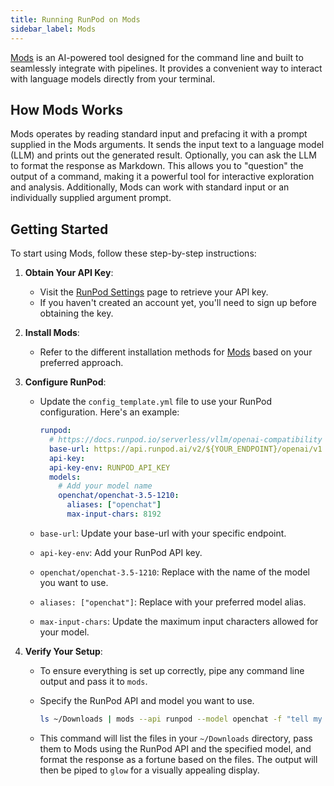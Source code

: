 ```yaml
---
title: Running RunPod on Mods
sidebar_label: Mods
---
```


[Mods](https://github.com/charmbracelet/mods) is an AI-powered tool designed for the command line and built to seamlessly integrate with pipelines.
It provides a convenient way to interact with language models directly from your terminal.

## How Mods Works

Mods operates by reading standard input and prefacing it with a prompt supplied in the Mods arguments.
It sends the input text to a language model (LLM) and prints out the generated result.
Optionally, you can ask the LLM to format the response as Markdown.
This allows you to "question" the output of a command, making it a powerful tool for interactive exploration and analysis. Additionally, Mods can work with standard input or an individually supplied argument prompt.

## Getting Started

To start using Mods, follow these step-by-step instructions:

1. **Obtain Your API Key**:
   - Visit the [RunPod Settings](https://www.runpod.io/console/user/settings) page to retrieve your API key.
   - If you haven't created an account yet, you'll need to sign up before obtaining the key.

2. **Install Mods**:
   - Refer to the different installation methods for [Mods](https://github.com/charmbracelet/mods) based on your preferred approach.

3. **Configure RunPod**:
   - Update the `config_template.yml` file to use your RunPod configuration. Here's an example:

     ```yml
     runpod:
       # https://docs.runpod.io/serverless/vllm/openai-compatibility
       base-url: https://api.runpod.ai/v2/${YOUR_ENDPOINT}/openai/v1
       api-key:
       api-key-env: RUNPOD_API_KEY
       models:
         # Add your model name
         openchat/openchat-3.5-1210:
           aliases: ["openchat"]
           max-input-chars: 8192
     ```

   - `base-url`: Update your base-url with your specific endpoint.
   - `api-key-env`: Add your RunPod API key.
   - `openchat/openchat-3.5-1210`: Replace with the name of the model you want to use.
   - `aliases: ["openchat"]`: Replace with your preferred model alias.
   - `max-input-chars`: Update the maximum input characters allowed for your model.

4. **Verify Your Setup**:
   - To ensure everything is set up correctly, pipe any command line output and pass it to `mods`.
   - Specify the RunPod API and model you want to use.

     ```bash
     ls ~/Downloads | mods --api runpod --model openchat -f "tell my fortune based on these files" | glow
     ```

   - This command will list the files in your `~/Downloads` directory, pass them to Mods using the RunPod API and the specified model, and format the response as a fortune based on the files. The output will then be piped to `glow` for a visually appealing display.
